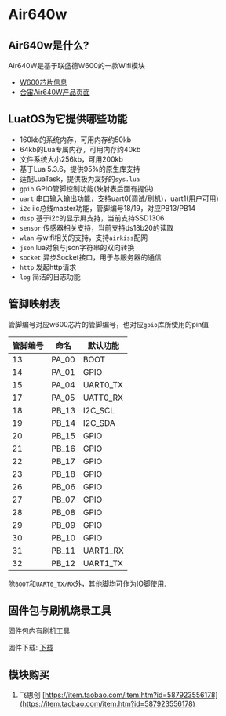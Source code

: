 # Air640w

## Air640w是什么?

Air640W是基于联盛德W600的一款Wifi模块

* [W600芯片信息](http://www.winnermicro.com/html/1/156/158/497.html)
* [合宙Air640W产品页面](http://www.openluat.com/Product/wifi/Air640W.html)

## LuatOS为它提供哪些功能

* 160kb的系统内存，可用内存约50kb
* 64kb的Lua专属内存，可用内存约40kb
* 文件系统大小256kb，可用200kb
* 基于Lua 5.3.6，提供95%的原生库支持
* 适配LuaTask，提供极为友好的`sys.lua`
* `gpio`  GPIO管脚控制功能(映射表后面有提供)
* `uart`  串口输入输出功能，支持uart0(调试/刷机)，uart1(用户可用)
* `i2c`  iic总线master功能，管脚编号18/19，对应PB13/PB14
* `disp`  基于i2c的显示屏支持，当前支持SSD1306
* `sensor`  传感器相关支持，当前支持ds18b20的读取
* `wlan` 与wifi相关的支持，支持`airkiss`配网
* `json` lua对象与json字符串的双向转换
* `socket` 异步Socket接口，用于与服务器的通信
* `http` 发起http请求
* `log` 简洁的日志功能

## 管脚映射表

管脚编号对应w600芯片的管脚编号，也对应`gpio`库所使用的pin值

管脚编号|命名|默认功能|
-------|----|-------|
13     |PA_00| BOOT |
14     |PA_01| GPIO |
15     |PA_04| UART0_TX |
17     |PA_05| UATT0_RX |
18     |PB_13| I2C_SCL |
19     |PB_14| I2C_SDA |
20     |PB_15| GPIO |
21     |PB_16| GPIO |
22     |PB_17| GPIO |
23     |PB_18| GPIO |
26     |PB_06| GPIO |
27     |PB_07| GPIO |
28     |PB_08| GPIO |
29     |PB_09| GPIO |
30     |PB_10| GPIO |
31     |PB_11| UART1_RX |
32     |PB_12| UART1_TX |

除`BOOT`和`UART0_TX/RX`外，其他脚均可作为IO脚使用.

## 固件包与刷机烧录工具

固件包内有刷机工具

固件下载: [下载](https://github.com/openLuat/LuatOS/releases)

## 模块购买

1. 飞思创 [https://item.taobao.com/item.htm?id=587923556178](https://item.taobao.com/item.htm?id=587923556178)
